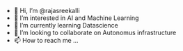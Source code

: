 - 👋 Hi, I’m @rajasreekalli
- 👀 I’m interested in AI and Machine Learning
- 🌱 I’m currently learning Datascience
- 💞️ I’m looking to collaborate on Autonomus infrastructure
- 📫 How to reach me ...

<!---
rajasreekalli/rajasreekalli is a ✨ special ✨ repository because its `README.md` (this file) appears on your GitHub profile.
You can click the Preview link to take a look at your changes.
--->
